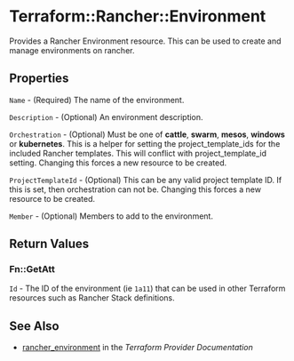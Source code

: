 # Terraform::Rancher::Environment

Provides a Rancher Environment resource. This can be used to create and manage environments on rancher.

## Properties

`Name` - (Required) The name of the environment.

`Description` - (Optional) An environment description.

`Orchestration` - (Optional) Must be one of **cattle**, **swarm**, **mesos**, **windows** or **kubernetes**. This is a helper for setting the project_template_ids for the included Rancher templates. This will conflict with project_template_id setting. Changing this forces a new resource to be created.

`ProjectTemplateId` - (Optional) This can be any valid project template ID. If this is set, then orchestration can not be. Changing this forces a new resource to be created.

`Member` - (Optional) Members to add to the environment.


## Return Values

### Fn::GetAtt

`Id` - The ID of the environment (ie `1a11`) that can be used in other Terraform resources such as Rancher Stack definitions.

## See Also

* [rancher_environment](https://www.terraform.io/docs/providers/rancher/r/environment.html) in the _Terraform Provider Documentation_